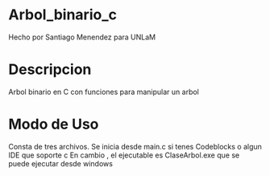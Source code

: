 # Arbol_binario_c

Hecho por Santiago Menendez para UNLaM

# Descripcion
Arbol binario en C con funciones para manipular un arbol

# Modo de Uso
Consta de tres archivos.
Se inicia desde main.c si tenes Codeblocks o algun IDE que soporte c En cambio , el ejecutable es ClaseArbol.exe que se puede ejecutar desde windows
